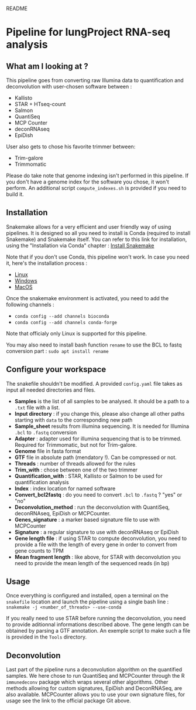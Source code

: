 README

# Pipeline for lungProject RNA-seq analysis

## What am I looking at ?
This pipeline goes from converting raw Illumina data to quantification and deconvolution with user-chosen software between :
* Kallisto
* STAR + HTseq-count
* Salmon
* QuantiSeq
* MCP Counter
* deconRNAseq
* EpiDish

User also gets to chose his favorite trimmer between:
* Trim-galore
* Trimmomatic

Please do take note that genome indexing isn't performed in this pipeline. If you don't have a genome index for the software you chose, it won't perform. An additional script `compute_indexes.sh` is provided if you need to build it.

## Installation

Snakemake allows for a very efficient and user friendly way of using pipelines. It is designed so all you need to install is Conda (required to install Snakemake) and Snakemake itself.
You can refer to this link for installation, using the "Installation via Conda" chapter : [Install Snakemake](https://snakemake.readthedocs.io/en/stable/getting_started/installation.html)

Note that if you don't use Conda, this pipeline won't work. In case you need it, here's the installation process :
* [Linux](https://docs.conda.io/projects/conda/en/latest/user-guide/install/linux.html)
* [Windows](https://docs.conda.io/projects/conda/en/latest/user-guide/install/windows.html)
* [MacOS](https://docs.conda.io/projects/conda/en/latest/user-guide/install/macos.html)

Once the snakemake environment is activated, you need to add the following channels :
* `conda config --add channels bioconda`
* `conda config --add channels conda-forge`

Note that officialy only Linux is supported for this pipeline.

You may also need to install bash function `rename` to use the BCL to fastq conversion part :
`sudo apt install rename`
## Configure your workspace
The snakefile shouldn't be modified. A provided `config.yaml` file takes as input all needed directories and files.
 * **Samples** is the list of all samples to be analysed. It should be a path to a `.txt` file with a list.
 * **Input directory** : if you change this, please also change all other paths starting with `data` to the corresponding new path
 * **Sample_sheet** results from illumina sequencing. It is needed for Illumina `.bcl` to `.fastq` conversion
 * **Adapter** : adapter used for illumina sequencing that is to be trimmed. Required for Trimmomatic, but not for Trim-galore.
 * **Genome** file in fasta format
 * **GTF** file in absolute path (mendatory !). Can be compressed or not.
 * **Threads** : number of threads allowed for the rules 
 * **Trim_with** : chose between one of the two trimmer
 * **Quantification_with** : STAR, Kallisto or Salmon to be used for quantification analysis
 * **Index** : index location for named software
 * **Convert_bcl2fastq** : do you need to convert `.bcl` to `.fastq` ? "yes" or "no"
 * **Deconvolution_method** : run the deconvolution with QuantiSeq, deconRNAseq, EpiDish or MCPCounter.
 * **Genes_signature** : a marker based signature file to use with MCPCounter
 * **Signature** : a regular signature to use with deconRNAseq or EpiDish
 * **Gene length file** : if using STAR to compute deconvolution, you need to provide a file with the length of every gene in order to convert from gene counts to TPM
 * **Mean fragment length** : like above, for STAR with deconvolution you need to provide the mean length of the sequenced reads (in bp)

## Usage
Once everything is configured and installed, open a terminal on the `snakefile` location and launch the pipeline using a single bash line :
`snakemake -j <number_of_threads> --use-conda`

If you really need to use STAR before running the deconvolution, you need to provide aditionnal informations described above. The gene length can be obtained by parsing a GTF annotation. An exemple script to make such a file is provided in the `Tools` directory.

## Deconvolution
Last part of the pipeline runs a deconvolution algorithm on the quantified samples. 
We here chose to run QuantiSeq and MCPCounter through the R `immunedeconv` package which wraps several other algorithms.
Other methods allowing for custom signatures, EpiDish and DeconRNASeq, are also available.
MCPCounter allows you to use your own signature files, for usage see the link to the official package Git above.
